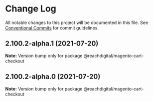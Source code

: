 # Change Log

All notable changes to this project will be documented in this file.
See [Conventional Commits](https://conventionalcommits.org) for commit guidelines.

## 2.100.2-alpha.1 (2021-07-20)

**Note:** Version bump only for package @reachdigital/magento-cart-checkout





## 2.100.2-alpha.0 (2021-07-20)

**Note:** Version bump only for package @reachdigital/magento-cart-checkout
